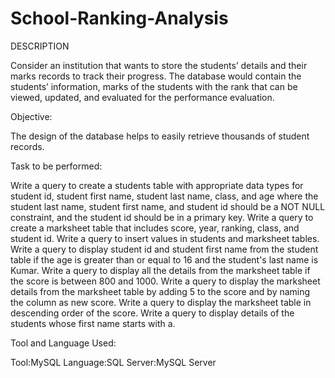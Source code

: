 # School-Ranking-Analysis

DESCRIPTION

Consider an institution that wants to store the students’ details and their marks records to track their progress. The database would contain the students’ information, marks of the students with the rank that can be viewed, updated, and evaluated for the performance evaluation.

Objective:

The design of the database helps to easily retrieve thousands of student records.

Task to be performed:

Write a query to create a students table with appropriate data types for student id, student first name, student last name, class, and age where the student last name, student first name, and student id should be a NOT NULL constraint, and the student id should be in a primary key.
Write a query to create a marksheet table that includes score, year, ranking, class, and student id.
Write a query to insert values in students and marksheet tables.
Write a query to display student id and student first name from the student table if the age is greater than or equal to 16 and the student's last name is Kumar.
Write a query to display all the details from the marksheet table if the score is between 800 and 1000.
Write a query to display the marksheet details from the marksheet table by adding 5 to the score and by naming the column as new score.
Write a query to display the marksheet table in descending order of the  score.
Write a query to display details of the students whose first name starts with a.

Tool and Language Used:

Tool:MySQL
Language:SQL
Server:MySQL Server
